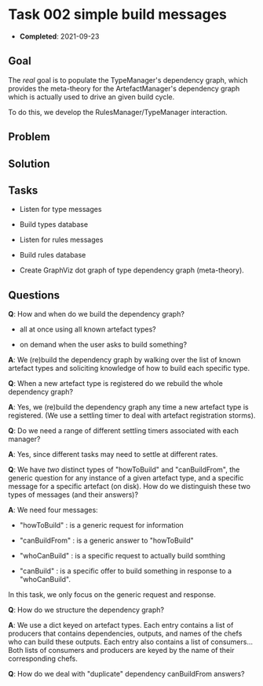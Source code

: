 # Task 002 simple build messages

- **Completed**: 2021-09-23

## Goal

The *real* goal is to populate the TypeManager's dependency graph, which
provides the meta-theory for the ArtefactManager's dependency graph which
is actually used to drive an given build cycle.

To do this, we develop the RulesManager/TypeManager interaction.

## Problem

## Solution

## Tasks

- Listen for type messages

- Build types database

- Listen for rules messages

- Build rules database

- Create GraphViz dot graph of type dependency graph (meta-theory).

## Questions

**Q**: How and when do we build the dependency graph?

  - all at once using all known artefact types?

  - on demand when the user asks to build something?

**A**: We (re)build the dependency graph by walking over the list of known
artefact types and soliciting knowledge of how to build each specific
type.

**Q**: When a new artefact type is registered do we rebuild the whole
dependency graph?

**A**: Yes, we (re)build the dependency graph any time a new artefact type
is registered. (We use a settling timer to deal with artefact registration
storms).

**Q**: Do we need a range of different settling timers associated with
each manager?

**A**: Yes, since different tasks may need to settle at different rates.

**Q**: We have *two* distinct types of "howToBuild" and "canBuildFrom",
the generic question for any instance of a given artefact type, and a
specific message for a specific artefact (on disk). How do we distinguish
these two types of messages (and their answers)?

**A**: We need four messages:

- "howToBuild" : is a generic request for information

- "canBuildFrom" : is a generic answer to "howToBuild"

- "whoCanBuild" : is a specific request to actually build somthing

- "canBuild" : is a specific offer to build something in response to a
  "whoCanBuild".

In this task, we only focus on the generic request and response.

**Q**: How do we structure the dependency graph?

**A**: We use a dict keyed on artefact types. Each entry contains a list
of producers that contains dependencies, outputs, and names of the chefs
who can build these outputs. Each entry also contains a list of
consumers... Both lists of consumers and producers are keyed by the name
of their corresponding chefs.

**Q**: How do we deal with "duplicate" dependency canBuildFrom answers?
